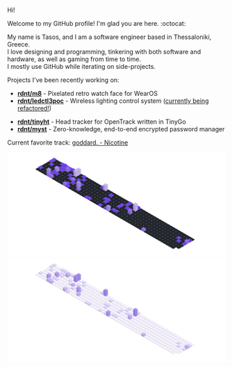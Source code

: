 Hi!

Welcome to my GitHub profile! I'm glad you are here. :octocat:

My name is Tasos, and I am a software engineer based in Thessaloniki, Greece.  
I love designing and programming, tinkering with both software and hardware, as well as gaming from time to time.  
I mostly use GitHub while iterating on side-projects.

Projects I've been recently working on:
- [**rdnt/m8**](https://github.com/rdnt/m8) - Pixelated retro watch face for WearOS
- [**rdnt/ledctl3poc**](https://github.com/rdnt/ledctl3poc) - Wireless lighting control system ([currently being refactored!](https://github.com/rdnt/ledctl3poc))
<!-- - [**rdnt/tachyon**](https://github.com/rdnt/tachyon) - Multiplayer terminal drawing app with CQRS/ES-->
- [**rdnt/tinyht**](https://github.com/rdnt/tinyht) - Head tracker for OpenTrack written in TinyGo 
- [**rdnt/myst**](https://github.com/rdnt/myst) - Zero-knowledge, end-to-end encrypted password manager

Current favorite track: [goddard. - Nicotine](https://open.spotify.com/track/4K215Fh7PF53yfeSPGtq2L?si=21d1ac6d5a4e4f6a)

![Contributions](https://github.com/rdnt/rdnt/blob/assets/contributions-dark.svg?raw=true#gh-dark-mode-only)
![Contributions](https://github.com/rdnt/rdnt/blob/assets/contributions-light.svg?raw=true#gh-light-mode-only)
